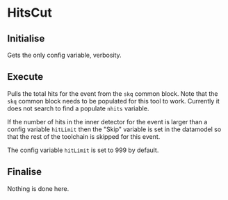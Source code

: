 # HitsCut

## Initialise
Gets the only config variable, verbosity.

## Execute
Pulls the total hits for the event from the `skq` common block. Note that the `skq` common block needs to be populated for this tool to work. Currently it does not search to find a populate `nhits` variable.

If the number of hits in the inner detector for the event is larger than a config variable `hitLimit` then the "Skip" variable is set in the datamodel so that the rest of the toolchain is skipped for this event.

The config variable `hitLimit` is set to 999 by default.

## Finalise
Nothing is done here. 

